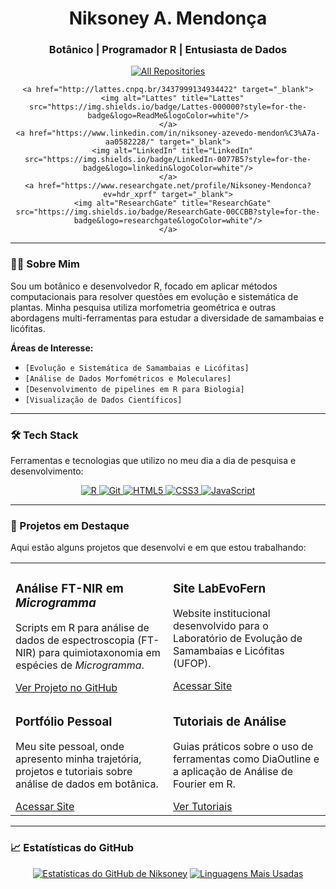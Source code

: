 <div align="center">
  <h1 align="center">Niksoney A. Mendonça</h1>
  <h3 align="center">Botânico | Programador R | Entusiasta de Dados</h3>
  
  <p align="center">
    <a href="https://github.com/niksoney?tab=repositories" target="_blank">
      <img alt="All Repositories" title="All Repositories" src="https://img.shields.io/badge/-repositórios-2E8B57?style=for-the-badge&logo=github&logoColor=white"/>
    </a>
    
    <a href="http://lattes.cnpq.br/3437999134934422" target="_blank">
      <img alt="Lattes" title="Lattes" src="https://img.shields.io/badge/Lattes-000000?style=for-the-badge&logo=ReadMe&logoColor=white"/>
    </a>
    <a href="https://www.linkedin.com/in/niksoney-azevedo-mendon%C3%A7a-aa0582228/" target="_blank">
      <img alt="LinkedIn" title="LinkedIn" src="https://img.shields.io/badge/LinkedIn-0077B5?style=for-the-badge&logo=linkedin&logoColor=white"/>
    </a>
    <a href="https://www.researchgate.net/profile/Niksoney-Mendonca?ev=hdr_xprf" target="_blank">
      <img alt="ResearchGate" title="ResearchGate" src="https://img.shields.io/badge/ResearchGate-00CCBB?style=for-the-badge&logo=researchgate&logoColor=white"/>
    </a>
  </p>
</div>

---

### 👨‍💻 Sobre Mim

Sou um botânico e desenvolvedor R, focado em aplicar métodos computacionais para resolver questões em evolução e sistemática de plantas. Minha pesquisa utiliza morfometria geométrica e outras abordagens multi-ferramentas para estudar a diversidade de samambaias e licófitas.

**Áreas de Interesse:**
- `[Evolução e Sistemática de Samambaias e Licófitas]`
- `[Análise de Dados Morfométricos e Moleculares]`
- `[Desenvolvimento de pipelines em R para Biologia]`
- `[Visualização de Dados Científicos]`

---

### 🛠️ Tech Stack

Ferramentas e tecnologias que utilizo no meu dia a dia de pesquisa e desenvolvimento:

<p align="center">
  <a href="https://www.r-project.org/" target="_blank">
    <img src="https://img.shields.io/badge/R-276DC3?style=for-the-badge&logo=r&logoColor=white" alt="R">
  </a>
  <a href="https://git-scm.com/" target="_blank">
    <img src="https://img.shields.io/badge/GIT-E44C30?style=for-the-badge&logo=git&logoColor=white" alt="Git">
  </a>
  <a href="https://developer.mozilla.org/en-US/docs/Web/HTML" target="_blank">
    <img src="https://img.shields.io/badge/HTML5-E34F26?style=for-the-badge&logo=html5&logoColor=white" alt="HTML5">
  </a>
  <a href="https://developer.mozilla.org/en-US/docs/Web/CSS" target="_blank">
    <img src="https://img.shields.io/badge/CSS3-1572B6?style=for-the-badge&logo=css3&logoColor=white" alt="CSS3">
  </a>
  <a href="https://developer.mozilla.org/en-US/docs/Web/JavaScript" target="_blank">
    <img src="https://img.shields.io/badge/JavaScript-F7DF1E?style=for-the-badge&logo=javascript&logoColor=black" alt="JavaScript">
  </a>
</p>

---

### 🚀 Projetos em Destaque

Aqui estão alguns projetos que desenvolvi e em que estou trabalhando:

<table>
  <tr>
    <td width="50%" valign="top">
      <h3>Análise FT-NIR em <i>Microgramma</i></h3>
      <p>Scripts em R para análise de dados de espectroscopia (FT-NIR) para quimiotaxonomia em espécies de <i>Microgramma</i>.</p>
      <a href="https://github.com/niksoney/Nir-Microgramma-FTNIR" target="_blank">Ver Projeto no GitHub</a>
    </td>
    <td width="50%" valign="top">
      <h3>Site LabEvoFern</h3>
      <p>Website institucional desenvolvido para o Laboratório de Evolução de Samambaias e Licófitas (UFOP).</p>
      <a href="https://labevofern.github.io/sitelab/" target="_blank">Acessar Site</a>
    </td>
  </tr>
  <tr>
    <td width="50%" valign="top">
      <h3>Portfólio Pessoal</h3>
      <p>Meu site pessoal, onde apresento minha trajetória, projetos e tutoriais sobre análise de dados em botânica.</p>
      <a href="https://niksoney.github.io/bio/index.html#sobre" target="_blank">Acessar Site</a>
    </td>
    <td width="50%" valign="top">
      <h3>Tutoriais de Análise</h3>
      <p>Guias práticos sobre o uso de ferramentas como DiaOutline e a aplicação de Análise de Fourier em R.</p>
      <a href="https://github.com/niksoney/niksoney/tree/main/tutoriaispronto" target="_blank">Ver Tutoriais</a>
    </td>
  </tr>
</table>

---

### 📈 Estatísticas do GitHub

<div align="center">

[![Estatísticas do GitHub de Niksoney](https://github-readme-stats.vercel.app/api?username=niksoney&show_icons=true&theme=radical&hide_border=true&include_all_commits=true&count_private=true)](https://github.com/anuraghazra/github-readme-stats)
[![Linguagens Mais Usadas](https://github-readme-stats.vercel.app/api/top-langs/?username=niksoney&layout=compact&langs_count=8&theme=radical&hide_border=true)](https://github.com/anuraghazra/github-readme-stats)

</div>
